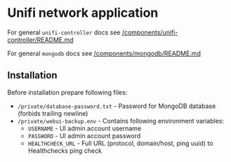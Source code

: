 # Unifi network application

For general `unifi-controller` docs see [/components/unifi-controller/README.md](../../../components/unifi-controller/README.md)

For general `mongodb` docs see [/components/mongodb/README.md](../../../components/mongodb/README.md)

## Installation

Before installation prepare following files:

- `/private/database-password.txt` - Password for MongoDB database (forbids trailing newline)
- `/private/webui-backup.env` - Contains following environment variables:
    - `USERNAME` - UI admin account username
    - `PASSWORD` - UI admin account password
    - `HEALTHCHECK_URL` - Full URL (protocol, domain/host, ping uuid) to Healthchecks ping check
